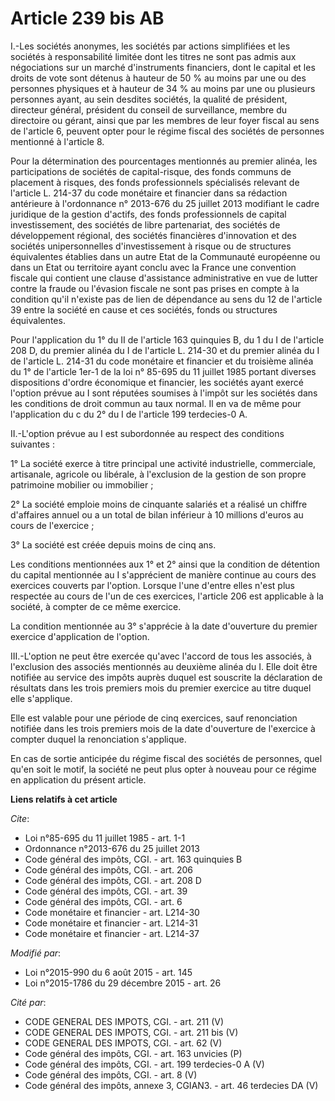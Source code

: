 # Article 239 bis AB

I.-Les sociétés anonymes, les sociétés par actions simplifiées et les sociétés à responsabilité limitée dont les titres ne
sont pas admis aux négociations sur un marché d'instruments financiers, dont le capital et les droits de vote sont détenus à
hauteur de 50 % au moins par une ou des personnes physiques et à hauteur de 34 % au moins par une ou plusieurs personnes
ayant, au sein desdites sociétés, la qualité de président, directeur général, président du conseil de surveillance, membre du
directoire ou gérant, ainsi que par les membres de leur foyer fiscal au sens de l'article 6, peuvent opter pour le régime
fiscal des sociétés de personnes mentionné à l'article 8. 

Pour la détermination des pourcentages mentionnés au premier alinéa, les participations de sociétés de capital-risque, des
fonds communs de placement à risques, des fonds professionnels spécialisés relevant de l'article L. 214-37 du code monétaire
et financier dans sa rédaction antérieure à l'ordonnance n° 2013-676 du 25 juillet 2013 modifiant le cadre juridique de la
gestion d'actifs, des fonds professionnels de capital investissement, des sociétés de libre partenariat, des sociétés de
développement régional, des sociétés financières d'innovation et des sociétés unipersonnelles d'investissement à risque ou de
structures équivalentes établies dans un autre Etat de la Communauté européenne ou dans un Etat ou territoire ayant conclu
avec la France une convention fiscale qui contient une clause d'assistance administrative en vue de lutter contre la fraude
ou l'évasion fiscale ne sont pas prises en compte à la condition qu'il n'existe pas de lien de dépendance au sens du 12 de
l'article 39 entre la société en cause et ces sociétés, fonds ou structures équivalentes. 

Pour l'application du 1° du II de l'article 163 quinquies B, du 1 du I de l'article 208 D, du premier alinéa du I de
l'article L. 214-30 et du premier alinéa du I de l'article L. 214-31 du code monétaire et financier et du troisième alinéa du
1° de l'article 1er-1 de la loi n° 85-695 du 11 juillet 1985 portant diverses dispositions d'ordre économique et financier,
les sociétés ayant exercé l'option prévue au I sont réputées soumises à l'impôt sur les sociétés dans les conditions de droit
commun au taux normal. Il en va de même pour l'application du c du 2° du I de l'article 199 terdecies-0 A. 

II.-L'option prévue au I est subordonnée au respect des conditions suivantes : 

1° La société exerce à titre principal une activité industrielle, commerciale, artisanale, agricole ou libérale, à
l'exclusion de la gestion de son propre patrimoine mobilier ou immobilier ; 

2° La société emploie moins de cinquante salariés et a réalisé un chiffre d'affaires annuel ou a un total de bilan inférieur
à 10 millions d'euros au cours de l'exercice ; 

3° La société est créée depuis moins de cinq ans. 

Les conditions mentionnées aux 1° et 2° ainsi que la condition de détention du capital mentionnée au I s'apprécient de
manière continue au cours des exercices couverts par l'option. Lorsque l'une d'entre elles n'est plus respectée au cours de
l'un de ces exercices, l'article 206 est applicable à la société, à compter de ce même exercice. 

La condition mentionnée au 3° s'apprécie à la date d'ouverture du premier exercice d'application de l'option. 

III.-L'option ne peut être exercée qu'avec l'accord de tous les associés, à l'exclusion des associés mentionnés au deuxième
alinéa du I. Elle doit être notifiée au service des impôts auprès duquel est souscrite la déclaration de résultats dans les
trois premiers mois du premier exercice au titre duquel elle s'applique. 

Elle est valable pour une période de cinq exercices, sauf renonciation notifiée dans les trois premiers mois de la date
d'ouverture de l'exercice à compter duquel la renonciation s'applique. 

En cas de sortie anticipée du régime fiscal des sociétés de personnes, quel qu'en soit le motif, la société ne peut plus
opter à nouveau pour ce régime en application du présent article.

**Liens relatifs à cet article**

_Cite_:

  - Loi n°85-695 du 11 juillet 1985 - art. 1-1
  - Ordonnance n°2013-676 du 25 juillet 2013
  - Code général des impôts, CGI. - art. 163 quinquies B
  - Code général des impôts, CGI. - art. 206
  - Code général des impôts, CGI. - art. 208 D
  - Code général des impôts, CGI. - art. 39
  - Code général des impôts, CGI. - art. 6
  - Code monétaire et financier - art. L214-30
  - Code monétaire et financier - art. L214-31
  - Code monétaire et financier - art. L214-37

_Modifié par_:

  - Loi n°2015-990 du 6 août 2015 - art. 145
  - Loi n°2015-1786 du 29 décembre 2015 - art. 26

_Cité par_:

  - CODE GENERAL DES IMPOTS, CGI. - art. 211 (V)
  - CODE GENERAL DES IMPOTS, CGI. - art. 211 bis (V)
  - CODE GENERAL DES IMPOTS, CGI. - art. 62 (V)
  - Code général des impôts, CGI. - art. 163 unvicies (P)
  - Code général des impôts, CGI. - art. 199 terdecies-0 A (V)
  - Code général des impôts, CGI. - art. 8 (V)
  - Code général des impôts, annexe 3, CGIAN3. - art. 46 terdecies DA (V)
